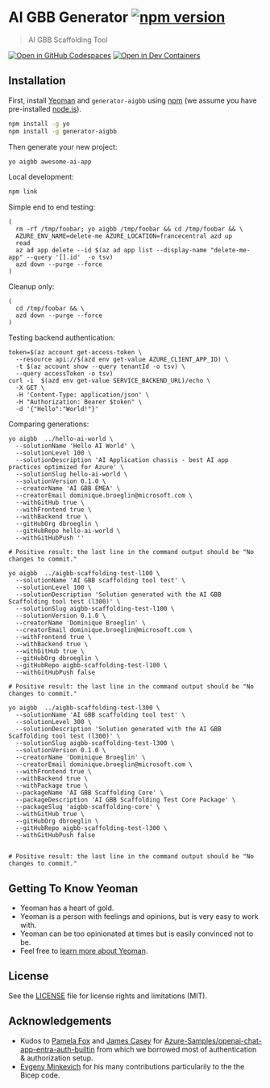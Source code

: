 # AI GBB Generator [![npm version](https://badge.fury.io/js/generator-aigbb.svg)](https://badge.fury.io/js/generator-aigbb)

> AI GBB Scaffolding Tool

[![Open in GitHub Codespaces](https://github.com/codespaces/badge.svg)](https://codespaces.new/dbroeglin/generator-aigbb) [![Open in Dev Containers](https://img.shields.io/static/v1?style=for-the-badge&label=Dev%20Containers&message=Open&color=blue&logo=visualstudiocode)](https://vscode.dev/redirect?url=vscode://ms-vscode-remote.remote-containers/cloneInVolume?url=https://github.com/dbroeglin/generator-aigbb)

## Installation

First, install [Yeoman](http://yeoman.io) and `generator-aigbb` using [npm](https://www.npmjs.com/) (we assume you have pre-installed [node.js](https://nodejs.org/)).

```bash
npm install -g yo
npm install -g generator-aigbb
```

Then generate your new project:
```bash
yo aigbb awesome-ai-app
```

Local development:
```bash
npm link
```

Simple end to end testing: 
```shell
( 
  rm -rf /tmp/foobar; yo aigbb /tmp/foobar && cd /tmp/foobar && \
  AZURE_ENV_NAME=delete-me AZURE_LOCATION=francecentral azd up 
  read
  az ad app delete --id $(az ad app list --display-name "delete-me-app" --query '[].id'  -o tsv)
  azd down --purge --force
)
```

Cleanup only:
```shell
( 
  cd /tmp/foobar && \
  azd down --purge --force
)
```

Testing backend authentication:
```shell
token=$(az account get-access-token \
  --resource api://$(azd env get-value AZURE_CLIENT_APP_ID) \
  -t $(az account show --query tenantId -o tsv) \
  --query accessToken -o tsv)
curl -i  $(azd env get-value SERVICE_BACKEND_URL)/echo \
  -X GET \
  -H 'Content-Type: application/json' \
  -H "Authorization: Bearer $token" \
  -d '{"Hello":"World!"}'
```

Comparing generations:
```shell
yo aigbb  ../hello-ai-world \
  --solutionName 'Hello AI World' \
  --solutionLevel 100 \
  --solutionDescription 'AI Application chassis - best AI app practices optimized for Azure' \
  --solutionSlug hello-ai-world \
  --solutionVersion 0.1.0 \
  --creatorName 'AI GBB EMEA' \
  --creatorEmail dominique.broeglin@microsoft.com \
  --withGitHub true \
  --withFrontend true \
  --withBackend true \
  --gitHubOrg dbroeglin \
  --gitHubRepo hello-ai-world \
  --withGitHubPush ''

# Positive result: the last line in the command output should be "No changes to commit."
```

```shell
yo aigbb  ../aigbb-scaffolding-test-l100 \
  --solutionName 'AI GBB scaffolding tool test' \
  --solutionLevel 100 \
  --solutionDescription 'Solution generated with the AI GBB Scaffolding tool test (l300)' \
  --solutionSlug aigbb-scaffolding-test-l100 \
  --solutionVersion 0.1.0 \
  --creatorName 'Dominique Broeglin' \
  --creatorEmail dominique.broeglin@microsoft.com \
  --withFrontend true \
  --withBackend true \
  --withGitHub true \
  --gitHubOrg dbroeglin \
  --gitHubRepo aigbb-scaffolding-test-l100 \
  --withGitHubPush false
  
# Positive result: the last line in the command output should be "No changes to commit."

yo aigbb  ../aigbb-scaffolding-test-l300 \
  --solutionName 'AI GBB scaffolding tool test' \
  --solutionLevel 300 \
  --solutionDescription 'Solution generated with the AI GBB Scaffolding tool test (l300)' \
  --solutionSlug aigbb-scaffolding-test-l300 \
  --solutionVersion 0.1.0 \
  --creatorName 'Dominique Broeglin' \
  --creatorEmail dominique.broeglin@microsoft.com \
  --withFrontend true \
  --withBackend true \
  --withPackage true \
  --packageName 'AI GBB Scaffolding Core' \
  --packageDescription 'AI GBB Scaffolding Test Core Package' \
  --packageSlug 'aigbb-scaffolding-core' \
  --withGitHub true \
  --gitHubOrg dbroeglin \
  --gitHubRepo aigbb-scaffolding-test-l300 \
  --withGitHubPush false

  
# Positive result: the last line in the command output should be "No changes to commit."
```

## Getting To Know Yeoman

 * Yeoman has a heart of gold.
 * Yeoman is a person with feelings and opinions, but is very easy to work with.
 * Yeoman can be too opinionated at times but is easily convinced not to be.
 * Feel free to [learn more about Yeoman](http://yeoman.io/).

## License

See the [LICENSE](LICENSE) file for license rights and limitations (MIT).

## Acknowledgements

  * Kudos to [Pamela Fox](https://github.com/pamelafox) and [James Casey](https://github.com/jamesc) for [Azure-Samples/openai-chat-app-entra-auth-builtin](https://github.com/Azure-Samples/openai-chat-app-entra-auth-builtin) from which we borrowed most of authentication & authorization setup.
  * [Evgeny Minkevich](https://github.com/evmin) for his many contributions particularily to the the Bicep code.
